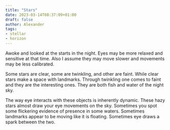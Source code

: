 ```yaml
---
title: "Stars"
date: 2023-03-14T08:37:09+01:00
draft: false
author: Alexander
tags:
- stellar
- horizon
---
```


Awoke and looked at the starts in the night.
Eyes may be more relaxed and sensitive at that time.
Also I assume they may move slower and movements may be less calibrated.

Some stars are clear, some are twinkling, and other are faint.
While clear stars make a space with landmarks.
Through twinkling one comes to faint and they are the interesting ones.
They are both fish and water of the night sky.

The way eye interacts with these objects is inherently dynamic.
These hazy stars almost draw your eye movements on the sky.
Sometimes you spot some flickering evidence of presence in some waters.
Sometimes landmarks appear to be moving like it is floating.
Sometimes eye draws a spark between the two.
